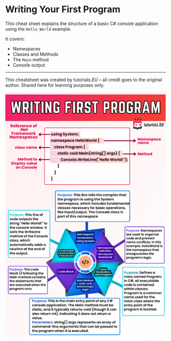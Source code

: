 # Writing Your First Program

This cheat sheet explains the structure of a basic C# console application using the `Hello World` example.

It covers:
- Namespaces
- Classes and Methods
- The `Main` method
- Console output

---
This cheatsheet was created by tutorials.EU – all credit goes to the original author. Shared here for learning purposes only.

![Writing First Program](images/Writing_First_Program.png)
